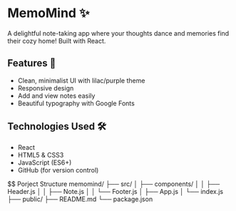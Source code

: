 
# MemoMind ✨

A delightful note-taking app where your thoughts dance and memories find their cozy home! Built with React.


## Features 🌟
- Clean, minimalist UI with lilac/purple theme
- Responsive design
- Add and view notes easily
- Beautiful typography with Google Fonts

## Technologies Used 🛠️
- React
- HTML5 & CSS3
- JavaScript (ES6+)
- GitHub (for version control)

  
$$ Porject Structure 
memomind/
├── src/
│   ├── components/
│   │   ├── Header.js
│   │   ├── Note.js
│   │   └── Footer.js
│   ├── App.js
│   └── index.js
├── public/
├── README.md
└── package.json
